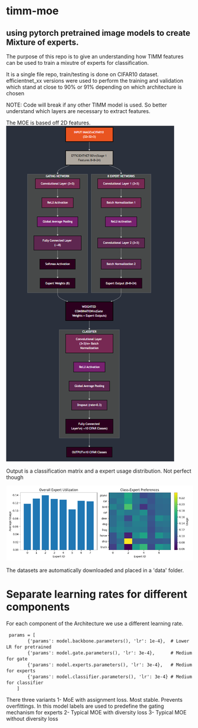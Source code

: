# timm-moe
## using pytorch pretrained image models to create Mixture of experts.
The purpose of this repo is to give an understanding how TIMM features can be used 
to train a mixutre of experts for classification. 

It is a single file repo, train/testing is done on CIFAR10 dataset. 
efficientnet_xx versions were used to perform the training and validation
which stand at close to 90% or 91% depending on which architecture is chosen

NOTE: Code will break if any other TIMM model is used. So better understand which layers
are necessary to extract features.

The MOE is based off 2D features. 
![moe architecture](moe-architecture.png)


Output is a classification matrix and a expert usage distribution. Not perfect though 

![moe utilization](moe-utilization.png)

The datasets are automatically downloaded and placed in a 'data' folder.


# Separate learning rates for different components
For each component of the Architecture we use a different learning rate. 
```
 params = [
        {'params': model.backbone.parameters(), 'lr': 1e-4},  # Lower LR for pretrained
        {'params': model.gate.parameters(), 'lr': 3e-4},      # Medium for gate
        {'params': model.experts.parameters(), 'lr': 3e-4},   # Medium for experts
        {'params': model.classifier.parameters(), 'lr': 3e-4} # Medium for classifier
    ]
```

There three variants
1- MoE with assignment loss. Most stable. Prevents overfittings. In this model labels are used to predefine the gating mechanism for experts
2- Typical MOE with diversity loss
3- Typical MOE without diversity loss

